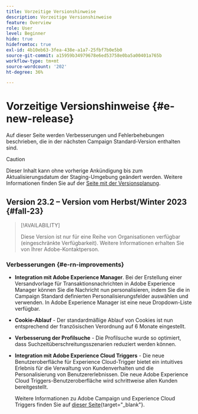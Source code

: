 ```yaml
---
title: Vorzeitige Versionshinweise
description: Vorzeitige Versionshinweise
feature: Overview
role: User
level: Beginner
hide: true
hidefromtoc: true
exl-id: 4b10eb63-3fea-438e-a1a7-25fbf7b0e5b0
source-git-commit: a15959b34979678e6ed53758e0ba5a00401a765b
workflow-type: tm+mt
source-wordcount: '202'
ht-degree: 36%

---
```



# Vorzeitige Versionshinweise {#e-new-release}

Auf dieser Seite werden Verbesserungen und Fehlerbehebungen beschrieben, die in der nächsten Campaign Standard-Version enthalten sind.

>[!CAUTION]
>
> Dieser Inhalt kann ohne vorherige Ankündigung bis zum Aktualisierungsdatum der Staging-Umgebung geändert werden. Weitere Informationen finden Sie auf der [Seite mit der Versionsplanung](../../rn/using/release-planning.md).

## Version 23.2 – Version vom Herbst/Winter 2023 {#fall-23}

>[!AVAILABILITY]
>
>Diese Version ist nur für eine Reihe von Organisationen verfügbar (eingeschränkte Verfügbarkeit). Weitere Informationen erhalten Sie von Ihrer Adobe-Kontaktperson.

### Verbesserungen {#e-rn-improvements}

* **Integration mit Adobe Experience Manager**. Bei der Erstellung einer Versandvorlage für Transaktionsnachrichten in Adobe Experience Manager können Sie die Nachricht nun personalisieren, indem Sie die in Campaign Standard definierten Personalisierungsfelder auswählen und verwenden. In Adobe Experience Manager ist eine neue Dropdown-Liste verfügbar.

* **Cookie-Ablauf** - Der standardmäßige Ablauf von Cookies ist nun entsprechend der französischen Verordnung auf 6 Monate eingestellt.

* **Verbesserung der Profilsuche** - Die Profilsuche wurde so optimiert, dass Suchzeitüberschreitungsszenarien reduziert werden können.

* **Integration mit Adobe Experience Cloud Triggers** - Die neue Benutzeroberfläche für Experience Cloud-Trigger bietet ein intuitives Erlebnis für die Verwaltung von Kundenverhalten und die Personalisierung von Benutzererlebnissen. Die neue Adobe Experience Cloud Triggers-Benutzeroberfläche wird schrittweise allen Kunden bereitgestellt.

  Weitere Informationen zu Adobe Campaign und Experience Cloud Triggers finden Sie auf [dieser Seite](https://experienceleague.adobe.com/docs/experience-cloud/triggers/overview.html){target="_blank"}.

